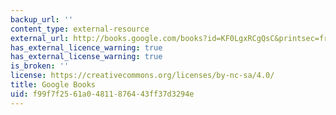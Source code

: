 ```yaml
---
backup_url: ''
content_type: external-resource
external_url: http://books.google.com/books?id=KF0LgxRCgQsC&printsec=frontcover
has_external_licence_warning: true
has_external_license_warning: true
is_broken: ''
license: https://creativecommons.org/licenses/by-nc-sa/4.0/
title: Google Books
uid: f99f7f25-61a0-4811-8764-43ff37d3294e
---
```

